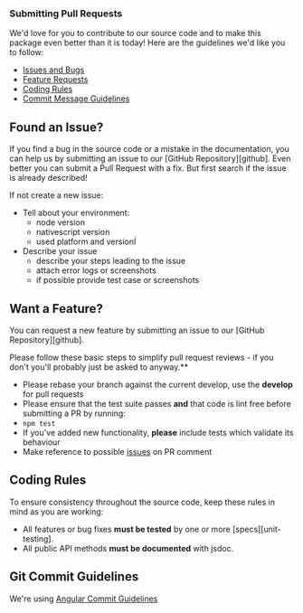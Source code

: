 ### Submitting Pull Requests

We'd love for you to contribute to our source code and to make this package even better than it is
today! Here are the guidelines we'd like you to follow:

 - [Issues and Bugs](#issue)
 - [Feature Requests](#feature)
 - [Coding Rules](#rules)
 - [Commit Message Guidelines](#commit)

## <a name="issue"></a> Found an Issue?

If you find a bug in the source code or a mistake in the documentation, you can help us by
submitting an issue to our [GitHub Repository][github]. Even better you can submit a Pull Request
with a fix. But first search if the issue is already described!

If not create a new issue:

* Tell about your environment:
  * node version
  * nativescript version
  * used platform and versionÍ
* Describe your issue
  * describe your steps leading to the issue
  * attach error logs or screenshots
  * if possible provide test case or screenshots

## <a name="feature"></a> Want a Feature?

You can request a new feature by submitting an issue to our [GitHub Repository][github].

Please follow these basic steps to simplify pull request reviews - if you don't you'll probably just be asked to anyway.**

* Please rebase your branch against the current develop, use the **develop** for pull requests
* Please ensure that the test suite passes **and** that code is lint free before submitting a PR by running:
 * ```npm test```
* If you've added new functionality, **please** include tests which validate its behaviour
* Make reference to possible [issues](https://github.com/holisticon/keycloak-theme-sample/issues) on PR comment

## <a name="rules"></a> Coding Rules

To ensure consistency throughout the source code, keep these rules in mind as you are working:

* All features or bug fixes **must be tested** by one or more [specs][unit-testing].
* All public API methods **must be documented** with jsdoc.

## <a name="commit"></a> Git Commit Guidelines

We're using [Angular Commit Guidelines](https://github.com/angular/angular.js/blob/master/CONTRIBUTING.md#-git-commit-guidelines)
